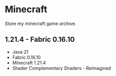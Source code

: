# Minecraft

Store my minecraft game archive.

## 1.21.4 - Fabric 0.16.10

- Java 21
- Fabric 0.16.10
- Minecraft 1.21.4
- Shader Complementary Shaders - Reimagined
